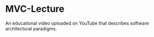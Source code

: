 # MVC-Lecture
An educational video uploaded on YouTube that describes software architectural paradigms.
